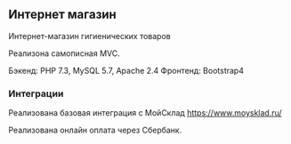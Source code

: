 ## Интернет магазин

Интернет-магазин гигиенических товаров

Реализона самописная MVC.

Бэкенд: PHP 7.3, MySQL 5.7, Apache 2.4
Фронтенд: Bootstrap4

### Интеграции

Реализована базовая интеграция с МойСклад https://www.moysklad.ru/

Реализована онлайн оплата через Сбербанк.
